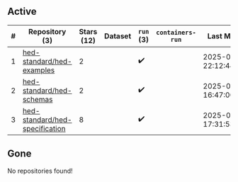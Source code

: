 ## Active
| # | Repository (3) | Stars (12) | Dataset | `run` (3) | `containers-run` | Last Modified |
| --- | --- | --- | --- | --- | --- | --- |
| 1 | [hed-standard/hed-examples](https://github.com/hed-standard/hed-examples) | 2 |  | :heavy_check_mark: |  | 2025-03-13 22:12:44+00:00 |
| 2 | [hed-standard/hed-schemas](https://github.com/hed-standard/hed-schemas) | 2 |  | :heavy_check_mark: |  | 2025-04-08 16:47:00+00:00 |
| 3 | [hed-standard/hed-specification](https://github.com/hed-standard/hed-specification) | 8 |  | :heavy_check_mark: |  | 2025-03-21 17:31:53+00:00 |

## Gone
No repositories found!
